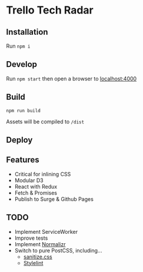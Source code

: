 # Trello Tech Radar

## Installation

Run `npm i`

## Develop

Run `npm start` then open a browser to [localhost:4000](http://localhost:4000)
 
## Build

`npm run build`

Assets will be compiled to `/dist`

## Deploy



## Features

- Critical for inlining CSS
- Modular D3
- React with Redux
- Fetch & Promises
- Publish to Surge & Github Pages

## TODO

- Implement ServiceWorker
- Improve tests
- Implement [Normalizr](https://github.com/gaearon/normalizr)
- Switch to pure PostCSS, including...
    - [sanitize.css](https://github.com/10up/sanitize.css)
    - [Stylelint](https://github.com/stylelint/stylelint)
